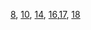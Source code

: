 [8](https://github.com/Maniabhishek/Data-Structure-And-Algorithm/blob/main/7.stackAndQueue/8.nextGreaterElement2.md), [10](https://github.com/Maniabhishek/Data-Structure-And-Algorithm/blob/main/7.stackAndQueue/10.trappingRainwater.md), [14](https://github.com/Maniabhishek/Data-Structure-And-Algorithm/blob/main/7.stackAndQueue/14.largestRectangleInHistogram.md), [16](https://github.com/Maniabhishek/Data-Structure-And-Algorithm/blob/main/7.stackAndQueue/14.largestRectangleInHistogram.md),[17](https://github.com/Maniabhishek/Data-Structure-And-Algorithm/blob/main/7.stackAndQueue/17.stockSpanner.md), [18](https://github.com/Maniabhishek/Data-Structure-And-Algorithm/blob/main/7.stackAndQueue/18.slidingWindowMaximum.md)
